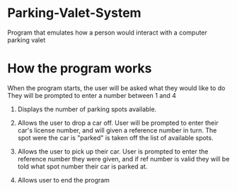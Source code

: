 # Parking-Valet-System
Program that emulates how a person would interact with a computer parking valet

# How the program works
When the program starts, the user will be asked what they would like to do
They will be prompted to enter a number between 1 and 4    

1) Displays the number of parking spots available.
  
2) Allows the user to drop a car off.
  User will be prompted to enter their car's license number, and will given a reference number in turn.
  The spot were the car is "parked" is taken off the list of available spots.
  
3) Allows the user to pick up their car.
  User is prompted to enter the reference number they were given, and if ref number is valid they will be told what spot number their car is parked at.
  
4) Allows user to end the program
